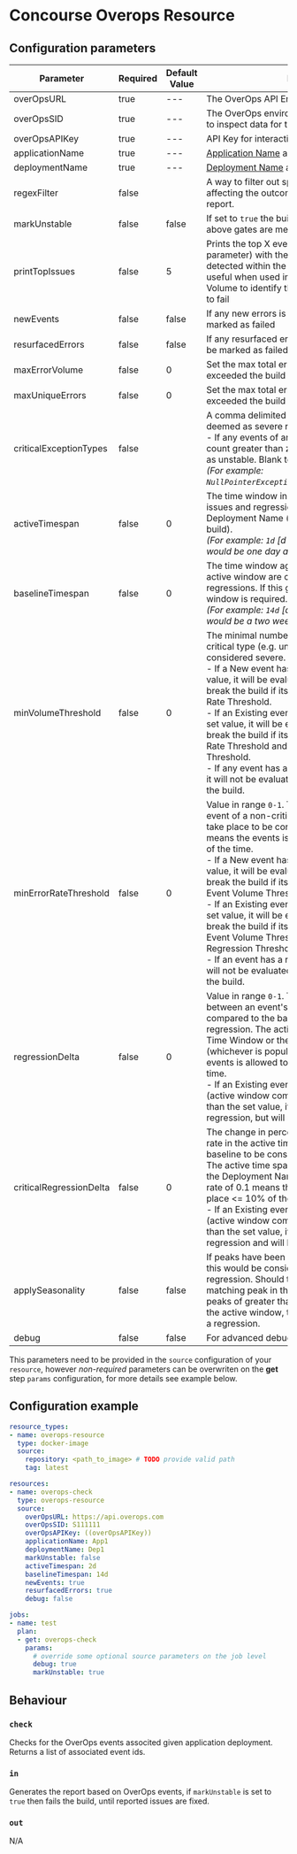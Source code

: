 # Concourse Overops Resource

## Configuration parameters

Parameter | Required | Default Value | Description
---------|----------|---------|---------
overOpsURL | true | --- | The OverOps API Endpoint
overOpsSID | true | --- | The OverOps environment identifier (e.g S4567) to inspect data for this build
overOpsAPIKey | true | --- | API Key for interaction with OverOps API
applicationName | true | --- | [Application Name](https://doc.overops.com/docs/naming-your-application-server-deployment) as specified in OverOps
deploymentName  | true | --- | [Deployment Name](https://doc.overops.com/docs/naming-your-application-server-deployment) as specified in OverOps
regexFilter     | false | | A way to filter out specific event types from affecting the outcome of the OverOps Reliability report.
markUnstable    | false | false | If set to `true` the build will be failed if any of the above gates are met
printTopIssues  | false | 5 | Prints the top X events (as provided by this parameter) with the highest volume of errors detected within the active time window, This is useful when used in conjunction with Max Error Volume to identify the errors which caused a build to fail
newEvents       | false | false | If any new errors is detected, the build will be marked as failed
resurfacedErrors| false | false | If any resurfaced errors is detected, the build will be marked as failed
maxErrorVolume  | false | 0     | Set the max total error volume allowed. If exceeded the build will be marked as failed
maxUniqueErrors | false | 0     | Set the max total error volume allowed. If exceeded the build will be marked as failed
criticalExceptionTypes | false | | A comma delimited list of exception types that are deemed as severe regardless of their volume.<br>- If any events of any exceptions listed have a count greater than zero, the build will be marked as unstable. Blank to skip this test.<br>*(For example: `NullPointerException,IndexOutOfBoundsException`)*
activeTimespan  | false | 0 | The time window inspected to search for new issues and regressions. Set to zero to use the Deployment Name (which would be the current build).<br>_(For example: `1d` [d - day, h - hour, m - minute] would be one day active time window)_
baselineTimespan| false | 0 | The time window against which events in the active window are compared to test for regressions. If this gate is used, baseline time window is required.<br>_(For example: `14d` [d - day, h - hour, m - minute] would be a two week baseline time window.)_
minVolumeThreshold| false | 0 | The minimal number of times an event of a non-critical type (e.g. uncaught) must take place to be considered severe.<br>  - If a New event has a count greater than the set value, it will be evaluated as severe and could break the build if its event rate is above the Event Rate Threshold.<br> - If an Existing event has a count greater than the set value, it will be evaluated as severe and could break the build if its event rate is above the Event Rate Threshold and the Critical Regression Threshold.<br> - If any event has a count less than the set value, it will not be evaluated as severe and will not break the build.
minErrorRateThreshold| false | 0 | Value in range `0-1`. The minimum rate at which event of a non-critical type (e.g. uncaught) must take place to be considered severe. A rate of 0.1 means the events is allowed to take place <= 10% of the time.<br>- If a New event has a rate greater than the set value, it will be evaluated as severe and could break the build if its event volume is above the Event Volume Threshold. <br>- If an Existing event has a rate greater than the set value, it will be evaluated as severe and could break the build if its event volume is above the Event Volume Threshold and the Critical Regression Threshold.<br>- If an event has a rate less than the set value, it will not be evaluated as severe and will not break the build.
regressionDelta | false | 0 | Value in range `0-1`. The change in percentage between an event's rate in the active time span compared to the baseline to be considered a regression. The active time span is the Active Time Window or the Deployment Name (whichever is populated). A rate of 0.1 means the events is allowed to take place <= 10% of the time.<br>- If an Existing event has an error rate delta (active window compared to baseline) greater than the set value, it will be marked as a regression, but will not break the build.
criticalRegressionDelta | false | 0 | The change in percentage between an event's rate in the active time span compared to the baseline to be considered a critical regression. The active time span is the Active Time Window or the Deployment Name (whichever is populated). A rate of 0.1 means the events is allowed to take place <= 10% of the time.<br>- If an Existing event has an error rate delta (active window compared to baseline) greater than the set value, it will be marked as a severe regression and will break the build.
applySeasonality | false | false | If peaks have been seen in baseline window, then this would be considered normal and not a regression. Should the plugin identify an equal or matching peak in the baseline time window, or two peaks of greater than 50% of the volume seen in the active window, the event will not be marked as a regression.
debug | false | false | For advanced debugging purposes only

This parameters need to be provided in the `source` configuration of your `resource`,
however _non-required_ parameters can be overwriten on the **get** step `params` configuration,
for more details see example below.

## Configuration example

```yml
resource_types:
- name: overops-resource
  type: docker-image
  source:
    repository: <path_to_image> # TODO provide valid path
    tag: latest

resources:
- name: overops-check
  type: overops-resource
  source:
    overOpsURL: https://api.overops.com
    overOpsSID: S111111
    overOpsAPIKey: ((overOpsAPIKey))
    applicationName: App1
    deploymentName: Dep1
    markUnstable: false
    activeTimespan: 2d
    baselineTimespan: 14d
    newEvents: true
    resurfacedErrors: true
    debug: false

jobs:
- name: test
  plan:
  - get: overops-check
    params:
      # override some optional source parameters on the job level
      debug: true
      markUnstable: true
```

## Behaviour

### `check`

Checks for the OverOps events associted given application deployment. Returns a list of associated event ids.

### `in`

Generates the report based on OverOps events, if `markUnstable` is set to `true` then fails the build, until reported issues are fixed.

### `out`

N/A
